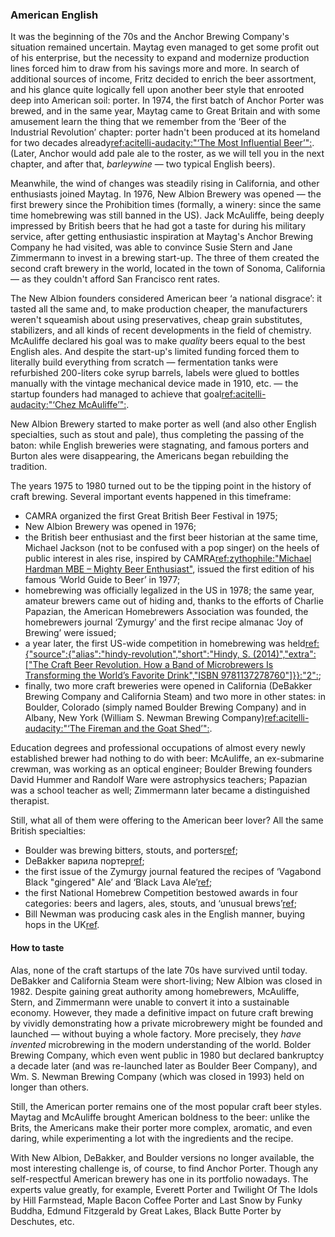 ### American English

It was the beginning of the 70s and the Anchor Brewing Company's situation remained uncertain. Maytag even managed to get some profit out of his enterprise, but the necessity to expand and modernize production lines forced him to draw from his savings more and more. In search of additional sources of income, Fritz decided to enrich the beer assortment, and his glance quite logically fell upon another beer style that enrooted deep into American soil: porter. In 1974, the first batch of Anchor Porter was brewed, and in the same year, Maytag came to Great Britain and with some amusement learn the thing that we remember from the ‘Beer of the Industrial Revolution’ chapter: porter hadn't been produced at its homeland for two decades already[ref:acitelli-audacity:"‘The Most Influential Beer’":](). (Later, Anchor would add pale ale to the roster, as we will tell you in the next chapter, and after that, *barleywine* — two typical English beers).

Meanwhile, the wind of changes was steadily rising in California, and other enthusiasts joined Maytag. In 1976, New Albion Brewery was opened — the first brewery since the Prohibition times (formally, a winery: since the same time homebrewing was still banned in the US). Jack McAuliffe, being deeply impressed by British beers that he had got a taste for during his military service, after getting enthusiastic inspiration at Maytag's Anchor Brewing Company he had visited, was able to convince Susie Stern and Jane Zimmermann to invest in a brewing start-up. The three of them created the second craft brewery in the world, located in the town of Sonoma, California — as they couldn't afford San Francisco rent rates.

The New Albion founders considered American beer ‘a national disgrace’: it tasted all the same and, to make production cheaper, the manufacturers weren't squeamish about using preservatives, cheap grain substitutes, stabilizers, and all kinds of recent developments in the field of chemistry. McAuliffe declared his goal was to make *quality* beers equal to the best English ales. And despite the start-up's limited funding forced them to literally build everything from scratch — fermentation tanks were refurbished 200-liters coke syrup barrels, labels were glued to bottles manually with the vintage mechanical device made in 1910, etc. — the startup founders had managed to achieve that goal[ref:acitelli-audacity:"‘Chez McAuliffe’":]().

New Albion Brewery started to make porter as well (and also other English specialties, such as stout and pale), thus completing the passing of the baton: while English breweries were stagnating, and famous porters and Burton ales were disappearing, the Americans began rebuilding the tradition.

The years 1975 to 1980 turned out to be the tipping point in the history of craft brewing. Several important events happened in this timeframe:
  * CAMRA organized the first Great British Beer Festival in 1975;
  * New Albion Brewery was opened in 1976;
  * the British beer enthusiast and the first beer historian at the same time, Michael Jackson (not to be confused with a pop singer) on the heels of public interest in ales rise, inspired by CAMRA[ref:zythophile:"Michael Hardman MBE – Mighty Beer Enthusiast"](https://zythophile.co.uk/2008/12/31/michael-hardman-mbe-mighty-beer-enthusiast/), issued the first edition of his famous ‘World Guide to Beer’ in 1977;
  * homebrewing was officially legalized in the US in 1978; the same year, amateur brewers came out of hiding and, thanks to the efforts of Charlie Papazian, the American Homebrewers Association was founded, the homebrewers journal ‘Zymurgy’ and the first recipe almanac ‘Joy of Brewing’ were issued;
  * a year later, the first US-wide competition in homebrewing was held[ref:{"source":{"alias":"hindy-revolution","short":"Hindy, S. (2014)","extra":["The Craft Beer Revolution. How a Band of Microbrewers Is Transforming the World’s Favorite Drink","ISBN 9781137278760"]}}:"2":]();
  * finally, two more craft breweries were opened in California (DeBakker Brewing Company and California Steam) and two more in other states: in Boulder, Colorado (simply named Boulder Brewing Company) and in Albany, New York (William S. Newman Brewing Company)[ref:acitelli-audacity:"‘The Fireman and the Goat Shed’":]().

Education degrees and professional occupations of almost every newly established brewer had nothing to do with beer: McAuliffe, an ex-submarine crewman, was working as an optical engineer; Boulder Brewing founders David Hummer and Randolf Ware were astrophysics teachers; Papazian was a school teacher as well; Zimmermann later became a distinguished therapist.

Still, what all of them were offering to the American beer lover? All the same British specialties:
  * Boulder was brewing bitters, stouts, and porters[ref](https://www.craftbeer.com/featured-brewery/this-is-40-boulder-beer); 
  * DeBakker варила портер[ref](https://brookstonbeerbulletin.com/new-albion-vintage-beer-tasting/);
  * the first issue of the Zymurgy journal featured the recipes of ‘Vagabond Black "gingered" Ale’ and ‘Black Lava Ale’[ref](https://www.homebrewersassociation.org/homebrew-community-culture/zymurgy-magazine-issue-1-throwback-to-1978/);
  * the first National Homebrew Competition bestowed awards in four categories: beers and lagers, ales, stouts, and ‘unusual brews’[ref](https://www.homebrewersassociation.org/homebrew-community-culture/zymurgy-magazine-issue-1-throwback-to-1978/);
  * Bill Newman was producing cask ales in the English manner, buying hops in the UK[ref](https://ediblecapitaldistrict.ediblecommunities.com/drink/bill-newman-godfather-american-craft-brewing).

#### How to taste

Alas, none of the craft startups of the late 70s have survived until today. DeBakker and California Steam were short-living; New Albion was closed in 1982. Despite gaining great authority among homebrewers, McAuliffe, Stern, and Zimmermann were unable to convert it into a sustainable economy. However, they made a definitive impact on future craft brewing by vividly demonstrating how a private microbrewery might be founded and launched — without buying a whole factory. More precisely, they *have invented* microbrewing in the modern understanding of the world. Bolder Brewing Company, which even went public in 1980 but declared bankruptcy a decade later (and was re-launched later as Boulder Beer Company), and Wm. S. Newman Brewing Company (which was closed in 1993) held on longer than others.

Still, the American porter remains one of the most popular craft beer styles. Maytag and McAuliffe brought American boldness to the beer: unlike the Brits, the Americans make their porter more complex, aromatic, and even daring, while experimenting a lot with the ingredients and the recipe.

With New Albion, DeBakker, and Boulder versions no longer available, the most interesting challenge is, of course, to find Anchor Porter. Though any self-respectful American brewery has one in its portfolio nowadays. The experts value greatly, for example, Everett Porter and Twilight Of The Idols by Hill Farmstead, Maple Bacon Coffee Porter and Last Snow by Funky Buddha, Edmund Fitzgerald by Great Lakes, Black Butte Porter by Deschutes, etc.